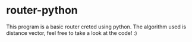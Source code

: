 # router-python
This program is a basic router creted using python. The algorithm used is distance vector, feel free to take a look at the code! :)
